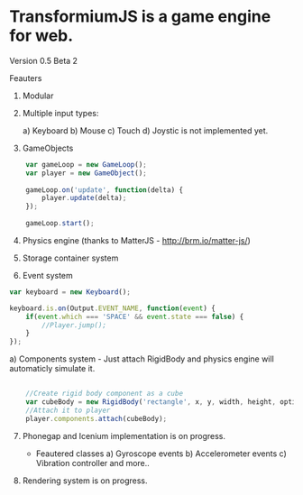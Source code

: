 TransformiumJS is a game engine for web.
=================================================================

Version 0.5 Beta 2

Feauters

1) Modular

2) Multiple input types:

    a) Keyboard
    b) Mouse
    c) Touch
    d) Joystic is not implemented yet. 
    
3) GameObjects

```js
    var gameLoop = new GameLoop();
    var player = new GameObject();
    
    gameLoop.on('update', function(delta) {
        player.update(delta);
    });
    
    gameLoop.start();
```

4) Physics engine (thanks to MatterJS - http://brm.io/matter-js/)

5) Storage container system

6) Event system
    
```js
var keyboard = new Keyboard();

keyboard.is.on(Output.EVENT_NAME, function(event) {
    if(event.which === 'SPACE' && event.state === false) {
        //Player.jump();
    }
});
```

a) Components system 
    - Just attach RigidBody and physics engine will automaticly simulate it.
    
```js
    
    //Create rigid body component as a cube
    var cubeBody = new RigidBody('rectangle', x, y, width, height, options);
    //Attach it to player
    player.components.attach(cubeBody);
```
  
7) Phonegap and Icenium implementation is on progress.

    - Feautered classes
    a) Gyroscope events
    b) Accelerometer events
    c) Vibration controller
    and more..
    
8) Rendering system is on progress.
